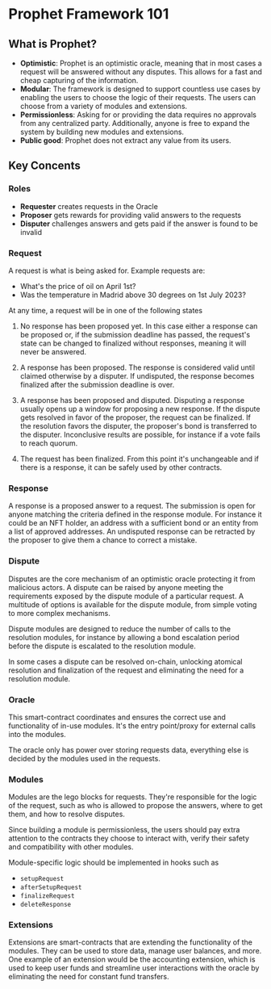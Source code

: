 # Prophet Framework 101

## What is Prophet?

- **Optimistic**: Prophet is an optimistic oracle, meaning that in most cases a request will be answered without any disputes. This allows for a fast and cheap capturing of the information.
- **Modular**: The framework is designed to support countless use cases by enabling the users to choose the logic of their requests. The users can choose from a variety of modules and extensions.
- **Permissionless**: Asking for or providing the data requires no approvals from any centralized party. Additionally, anyone is free to expand the system by building new modules and extensions.
- **Public good**: Prophet does not extract any value from its users.

## Key Concents

### Roles

- **Requester** creates requests in the Oracle
- **Proposer** gets rewards for providing valid answers to the requests
- **Disputer** challenges answers and gets paid if the answer is found to be invalid

### Request

A request is what is being asked for. Example requests are:

- What's the price of oil on April 1st?
- Was the temperature in Madrid above 30 degrees on 1st July 2023?

At any time, a request will be in one of the following states

1. No response has been proposed yet. In this case either a response can be proposed or, if the submission deadline has passed, the request's state can be changed to finalized without responses, meaning it will never be answered.

2. A response has been proposed. The response is considered valid until claimed otherwise by a disputer. If undisputed, the response becomes finalized after the submission deadline is over.

3. A response has been proposed and disputed. Disputing a response usually opens up a window for proposing a new response. If the dispute gets resolved in favor of the proposer, the request can be finalized. If the resolution favors the disputer, the proposer's bond is transferred to the disputer. Inconclusive results are possible, for instance if a vote fails to reach quorum.

4. The request has been finalized. From this point it's unchangeable and if there is a response, it can be safely used by other contracts.

### Response

A response is a proposed answer to a request. The submission is open for anyone matching the criteria defined in the response module. For instance it could be an NFT holder, an address with a sufficient bond or an entity from a list of approved addresses. An undisputed response can be retracted by the proposer to give them a chance to correct a mistake.

### Dispute

Disputes are the core mechanism of an optimistic oracle protecting it from malicious actors. A dispute can be raised by anyone meeting the requirements exposed by the dispute module of a particular request. A multitude of options is available for the dispute module, from simple voting to more complex mechanisms.

Dispute modules are designed to reduce the number of calls to the resolution modules, for instance by allowing a bond escalation period before the dispute is escalated to the resolution module.

In some cases a dispute can be resolved on-chain, unlocking atomical resolution and finalization of the request and eliminating the need for a resolution module.

### Oracle

This smart-contract coordinates and ensures the correct use and functionality of in-use modules. It's the entry point/proxy for external calls into the modules.

The oracle only has power over storing requests data, everything else is decided by the modules used in the requests.

### Modules

Modules are the lego blocks for requests. They're responsible for the logic of the request, such as who is allowed to propose the answers, where to get them, and how to resolve disputes.

Since building a module is permissionless, the users should pay extra attention to the contracts they choose to interact with, verify their safety and compatibility with other modules.

Module-specific logic should be implemented in hooks such as
- `setupRequest`
- `afterSetupRequest`
- `finalizeRequest`
- `deleteResponse`

### Extensions

Extensions are smart-contracts that are extending the functionality of the modules. They can be used to store data, manage user balances, and more. One example of an extension would be the accounting extension, which is used to keep user funds and streamline user interactions with the oracle by eliminating the need for constant fund transfers.
